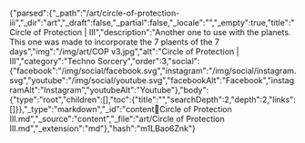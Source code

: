 {"parsed":{"_path":"/art/circle-of-protection-iii","_dir":"art","_draft":false,"_partial":false,"_locale":"","_empty":true,"title":"Circle of Protection | III","description":"Another one to use with the planets. This one was made to incorporate the 7 plaents of the 7 days","img":"/img/art/COP v3.jpg","alt":"Circle of Protection | III","category":"Techno Sorcery","order":3,"social":{"facebook":"/img/social/facebook.svg","instagram":"/img/social/instagram.svg","youtube":"/img/social/youtube.svg","facebookAlt":"Facebook","instagramAlt":"Instagram","youtubeAlt":"Youtube"},"body":{"type":"root","children":[],"toc":{"title":"","searchDepth":2,"depth":2,"links":[]}},"_type":"markdown","_id":"content:art:Circle of Protection III.md","_source":"content","_file":"art/Circle of Protection III.md","_extension":"md"},"hash":"m1LBao6Znk"}